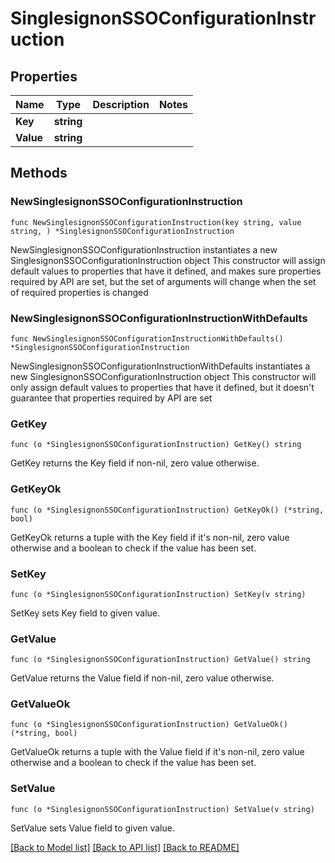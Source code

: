 # SinglesignonSSOConfigurationInstruction

## Properties

Name | Type | Description | Notes
------------ | ------------- | ------------- | -------------
**Key** | **string** |  | 
**Value** | **string** |  | 

## Methods

### NewSinglesignonSSOConfigurationInstruction

`func NewSinglesignonSSOConfigurationInstruction(key string, value string, ) *SinglesignonSSOConfigurationInstruction`

NewSinglesignonSSOConfigurationInstruction instantiates a new SinglesignonSSOConfigurationInstruction object
This constructor will assign default values to properties that have it defined,
and makes sure properties required by API are set, but the set of arguments
will change when the set of required properties is changed

### NewSinglesignonSSOConfigurationInstructionWithDefaults

`func NewSinglesignonSSOConfigurationInstructionWithDefaults() *SinglesignonSSOConfigurationInstruction`

NewSinglesignonSSOConfigurationInstructionWithDefaults instantiates a new SinglesignonSSOConfigurationInstruction object
This constructor will only assign default values to properties that have it defined,
but it doesn't guarantee that properties required by API are set

### GetKey

`func (o *SinglesignonSSOConfigurationInstruction) GetKey() string`

GetKey returns the Key field if non-nil, zero value otherwise.

### GetKeyOk

`func (o *SinglesignonSSOConfigurationInstruction) GetKeyOk() (*string, bool)`

GetKeyOk returns a tuple with the Key field if it's non-nil, zero value otherwise
and a boolean to check if the value has been set.

### SetKey

`func (o *SinglesignonSSOConfigurationInstruction) SetKey(v string)`

SetKey sets Key field to given value.


### GetValue

`func (o *SinglesignonSSOConfigurationInstruction) GetValue() string`

GetValue returns the Value field if non-nil, zero value otherwise.

### GetValueOk

`func (o *SinglesignonSSOConfigurationInstruction) GetValueOk() (*string, bool)`

GetValueOk returns a tuple with the Value field if it's non-nil, zero value otherwise
and a boolean to check if the value has been set.

### SetValue

`func (o *SinglesignonSSOConfigurationInstruction) SetValue(v string)`

SetValue sets Value field to given value.



[[Back to Model list]](../README.md#documentation-for-models) [[Back to API list]](../README.md#documentation-for-api-endpoints) [[Back to README]](../README.md)


